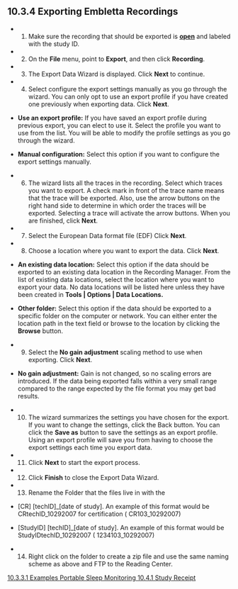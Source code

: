 ## 10.3.4 Exporting Embletta Recordings

* 1. Make sure the recording that should be exported is **<u>open</u>** and labeled with the study ID.
* 2. On the **File** menu, point to **Export**, and then click **Recording**.
* 3. The Export Data Wizard is displayed. Click **Next** to continue.
* 4. Select configure the export settings manually as you go through the wizard. You can only opt to use an export profile if you have created one previously when exporting data. Click **Next**.
 
 * **Use an export profile:** If you have saved an export profile during previous export, you can elect to use it. Select the profile you want to use from the list. You will be able to modify the profile settings as you go through the wizard.
 * **Manual configuration:** Select this option if you want to configure the export settings manually.

* 6. The wizard lists all the traces in the recording. Select which traces you want to export. A check mark in front of the trace name means that the trace will be exported. Also, use the arrow buttons on the right hand side to determine in which order the traces will be exported. Selecting a trace will activate the arrow buttons. When you are finished, click **Next**.
* 7. Select the European Data format file (EDF) Click **Next**.
* 8. Choose a location where you want to export the data. Click **Next**.

 * **An existing data location:** Select this option if the data should be exported to an existing data location in the Recording Manager. From the list of existing data locations, select the location where you want to export your data. 
No data locations will be listed here unless they have been created in **Tools | Options | Data Locations.** 
 * **Other folder:** Select this option if the data should be exported to a specific folder on the computer or network. You can either enter the location path in the text field or browse to the location by clicking the **Browse** button.

* 9. Select the **No gain adjustment** scaling method to use when exporting. Click **Next**. 

 * **No gain adjustment:** Gain is not changed, so no scaling errors are introduced. If the data being exported falls within a very small range compared to the range expected by the file format you may get bad results.

* 10. The wizard summarizes the settings you have chosen for the export. If you want to change the settings, click the Back button. You can click the **Save as** button to save the settings as an export profile. Using an export profile will save you from having to choose the export settings each time you export data.
* 11. Click **Next** to start the export process.
* 12. Click **Finish** to close the Export Data Wizard.
* 13. Rename the Folder that the files live in with the 

 * [CR] [techID]_[date of study].  An example of this format would be CRtechID_10292007 for certification ( CR103_10292007)
 * [StudyID] [techID]_[date of study].  An example of this format would be StudyIDtechID_10292007 ( 1234103_10292007)

* 14.	Right click on the folder to create a zip file and use the same naming scheme as above and FTP to the Reading Center.


<div class="center">
<div class="btn-group">
  <a href=":pages_path:/manuals/portable-sleep-monitoring/10-03-03-01-examples.md" class="btn btn-default">
    <span class="glyphicon glyphicon-chevron-left"></span>
    10.3.3.1 Examples
  </a>

  <a href=":pages_path:/manuals/portable-sleep-monitoring" class="btn btn-default">
    <span class="glyphicon glyphicon-chevron-up"></span>
    Portable Sleep Monitoring
  </a>

  <a href=":pages_path:/manuals/portable-sleep-monitoring/10-04-01-study-receipt.md" class="btn btn-success">
    10.4.1 Study Receipt
    <span class="glyphicon glyphicon-chevron-right"></span>
  </a>
</div>
</div>